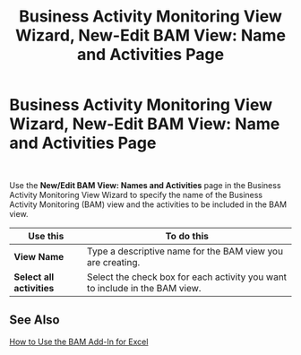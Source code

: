 ﻿---
title: 'Business Activity Monitoring View Wizard, New-Edit BAM View: Name and Activities Page'
TOCTitle: 'Business Activity Monitoring View Wizard, New-Edit BAM View: Name and Activities Page'
ms:assetid: 7fe96ce7-34d3-4adb-b142-003ec1e59577
ms:mtpsurl: https://msdn.microsoft.com/library/Aa561055(v=BTS.80)
ms:contentKeyID: 51529253
ms.date: 08/30/2017
mtps_version: v=BTS.80
f1_keywords:
- bts06.bam.workbook.viewwizard.namesandactivities
---

# Business Activity Monitoring View Wizard, New-Edit BAM View: Name and Activities Page

 

Use the **New/Edit BAM View: Names and Activities** page in the Business Activity Monitoring View Wizard to specify the name of the Business Activity Monitoring (BAM) view and the activities to be included in the BAM view.

<table>
<thead>
<tr class="header">
<th>Use this</th>
<th>To do this</th>
</tr>
</thead>
<tbody>
<tr class="odd">
<td><strong>View Name</strong></td>
<td>Type a descriptive name for the BAM view you are creating.</td>
</tr>
<tr class="even">
<td><strong>Select all activities</strong></td>
<td>Select the check box for each activity you want to include in the BAM view.</td>
</tr>
</tbody>
</table>


## See Also

[How to Use the BAM Add-In for Excel](https://msdn.microsoft.com/library/aa561102\(v=bts.80\))

